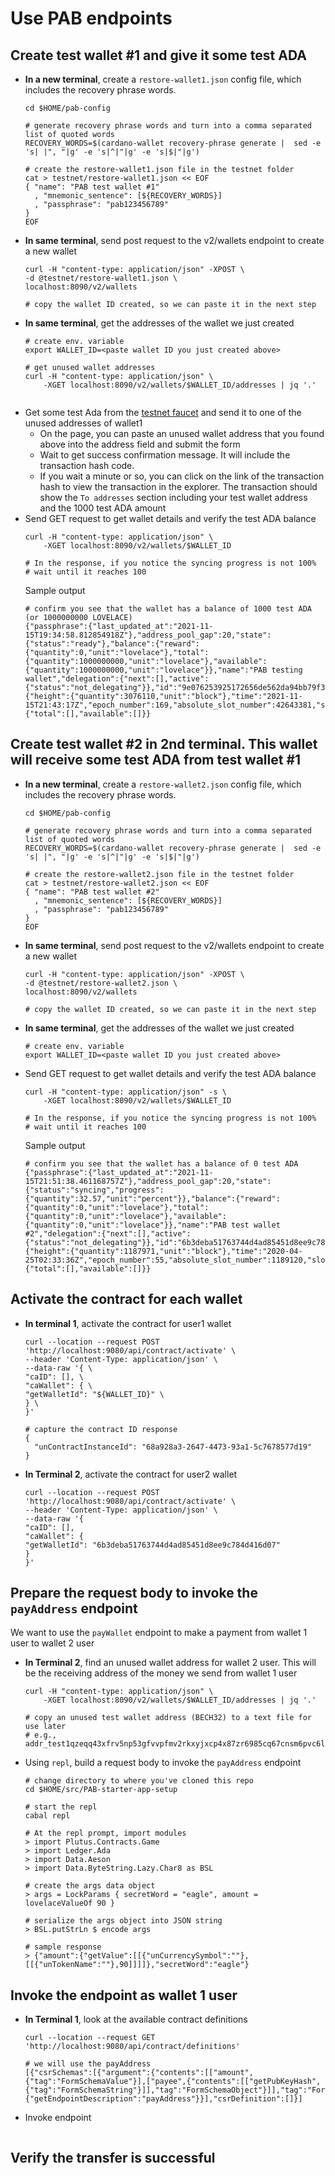 # Use PAB endpoints

## Create test wallet #1 and give it some test ADA
- **In a new terminal**, create a `restore-wallet1.json` config file, which includes the recovery phrase words.
  ```shell
  cd $HOME/pab-config
  
  # generate recovery phrase words and turn into a comma separated list of quoted words
  RECOVERY_WORDS=$(cardano-wallet recovery-phrase generate |  sed -e 's| |", "|g' -e 's|^|"|g' -e 's|$|"|g')
  
  # create the restore-wallet1.json file in the testnet folder
  cat > testnet/restore-wallet1.json << EOF 
  { "name": "PAB test wallet #1"
    , "mnemonic_sentence": [${RECOVERY_WORDS}]
    , "passphrase": "pab123456789"
  }
  EOF
  ```
- **In same terminal**, send post request to the v2/wallets endpoint to create a new wallet
  ```shell
  curl -H "content-type: application/json" -XPOST \
  -d @testnet/restore-wallet1.json \
  localhost:8090/v2/wallets
  
  # copy the wallet ID created, so we can paste it in the next step
  ```
- **In same terminal**, get the addresses of the wallet we just created
  ```shell
  # create env. variable
  export WALLET_ID=<paste wallet ID you just created above>
  
  # get unused wallet addresses
  curl -H "content-type: application/json" \
      -XGET localhost:8090/v2/wallets/$WALLET_ID/addresses | jq '.'
     
  ```
- Get some test Ada from the [testnet faucet](https://testnets.cardano.org/en/testnets/cardano/tools/faucet/) and send it to
  one of the unused addresses of wallet1
    - On the page, you can paste an unused wallet address that you found above into the address field and submit the form
    - Wait to get success confirmation message. It will include the transaction hash code.
    - If you wait a minute or so, you can click on the link of the transaction hash to view the transaction in the explorer.
      The transaction should show the `To addresses` section including your test wallet address and the 1000 test ADA amount
- Send GET request to get wallet details and verify the test ADA balance
  ```shell
  curl -H "content-type: application/json" \
      -XGET localhost:8090/v2/wallets/$WALLET_ID
  
  # In the response, if you notice the syncing progress is not 100%
  # wait until it reaches 100
  ```
  Sample output
  ```log
  # confirm you see that the wallet has a balance of 1000 test ADA (or 1000000000 LOVELACE)
  {"passphrase":{"last_updated_at":"2021-11-15T19:34:58.812854918Z"},"address_pool_gap":20,"state":{"status":"ready"},"balance":{"reward":{"quantity":0,"unit":"lovelace"},"total":{"quantity":1000000000,"unit":"lovelace"},"available":{"quantity":1000000000,"unit":"lovelace"}},"name":"PAB testing wallet","delegation":{"next":[],"active":{"status":"not_delegating"}},"id":"9e076253925172656de562da94bb79f303492299","tip":{"height":{"quantity":3076110,"unit":"block"},"time":"2021-11-15T21:43:17Z","epoch_number":169,"absolute_slot_number":42643381,"slot_number":4981},"assets":{"total":[],"available":[]}}
  ```
## Create test wallet #2 in 2nd terminal.  This wallet will receive some test ADA from test wallet #1
- **In a new terminal**, create a `restore-wallet2.json` config file, which includes the recovery phrase words.
  ```shell
  cd $HOME/pab-config
  
  # generate recovery phrase words and turn into a comma separated list of quoted words
  RECOVERY_WORDS=$(cardano-wallet recovery-phrase generate |  sed -e 's| |", "|g' -e 's|^|"|g' -e 's|$|"|g')
  
  # create the restore-wallet2.json file in the testnet folder
  cat > testnet/restore-wallet2.json << EOF 
  { "name": "PAB test wallet #2"
    , "mnemonic_sentence": [${RECOVERY_WORDS}]
    , "passphrase": "pab123456789"
  }
  EOF
  ```
- **In same terminal**, send post request to the v2/wallets endpoint to create a new wallet
  ```shell
  curl -H "content-type: application/json" -XPOST \
  -d @testnet/restore-wallet2.json \
  localhost:8090/v2/wallets
  
  # copy the wallet ID created, so we can paste it in the next step
  ```
- **In same terminal**, get the addresses of the wallet we just created
  ```shell
  # create env. variable
  export WALLET_ID=<paste wallet ID you just created above>
- Send GET request to get wallet details and verify the test ADA balance
  ```shell
  curl -H "content-type: application/json" -s \
      -XGET localhost:8090/v2/wallets/$WALLET_ID
  
  # In the response, if you notice the syncing progress is not 100%
  # wait until it reaches 100
  ```
  Sample output
  ```log
  # confirm you see that the wallet has a balance of 0 test ADA
  {"passphrase":{"last_updated_at":"2021-11-15T21:51:38.461168757Z"},"address_pool_gap":20,"state":{"status":"syncing","progress":{"quantity":32.57,"unit":"percent"}},"balance":{"reward":{"quantity":0,"unit":"lovelace"},"total":{"quantity":0,"unit":"lovelace"},"available":{"quantity":0,"unit":"lovelace"}},"name":"PAB test wallet #2","delegation":{"next":[],"active":{"status":"not_delegating"}},"id":"6b3deba51763744d4ad85451d8ee9c784d416d07","tip":{"height":{"quantity":1187971,"unit":"block"},"time":"2020-04-25T02:33:36Z","epoch_number":55,"absolute_slot_number":1189120,"slot_number":1120},"assets":{"total":[],"available":[]}}
  ```
## Activate the contract for each wallet
- **In terminal 1**, activate the contract for user1 wallet
  ```shell
  curl --location --request POST 'http://localhost:9080/api/contract/activate' \
  --header 'Content-Type: application/json' \
  --data-raw '{ \
  "caID": [], \
  "caWallet": { \
  "getWalletId": "${WALLET_ID}" \
  } \
  }'
  
  # capture the contract ID response
  {
    "unContractInstanceId": "68a928a3-2647-4473-93a1-5c7678577d19"
  }
  ```
- **In Terminal 2**, activate the contract for user2 wallet
  ```shell
  curl --location --request POST 'http://localhost:9080/api/contract/activate' \
  --header 'Content-Type: application/json' \
  --data-raw '{
  "caID": [],
  "caWallet": {
  "getWalletId": "6b3deba51763744d4ad85451d8ee9c784d416d07"
  }
  }'
  ```

## Prepare the request body to invoke the `payAddress` endpoint
We want to use the `payWallet` endpoint to make a payment from wallet 1 user to wallet 2 user 
- **In Terminal 2**, find an unused wallet address for wallet 2 user. This will be the receiving address of the money
  we send from wallet 1 user
  ```shell
  curl -H "content-type: application/json" \
      -XGET localhost:8090/v2/wallets/$WALLET_ID/addresses | jq '.'
  
  # copy an unused test wallet address (BECH32) to a text file for use later
  # e.g., addr_test1qzeqq43xfrv5np53gfvvpfmv2rkxyjxcp4x87zr6985cq67cnsm6pvc6l4pv0gukjmwpyq7yc226hjatttqg003a7kuqj5aw3v
  ```
- Using `repl`, build a request body to invoke the `payAddress` endpoint
  ```shell
  # change directory to where you've cloned this repo
  cd $HOME/src/PAB-starter-app-setup
  
  # start the repl
  cabal repl
  
  # At the repl prompt, import modules
  > import Plutus.Contracts.Game
  > import Ledger.Ada
  > import Data.Aeson
  > import Data.ByteString.Lazy.Char8 as BSL
  
  # create the args data object 
  > args = LockParams { secretWord = "eagle", amount = lovelaceValueOf 90 } 

  # serialize the args object into JSON string
  > BSL.putStrLn $ encode args
  
  # sample response
  > {"amount":{"getValue":[[{"unCurrencySymbol":""},[[{"unTokenName":""},90]]]]},"secretWord":"eagle"}
  ```

## Invoke the endpoint as wallet 1 user  
- **In Terminal 1**, look at the available contract definitions
  ```shell
  curl --location --request GET 'http://localhost:9080/api/contract/definitions'
  
  # we will use the payAddress
  [{"csrSchemas":[{"argument":{"contents":[["amount",{"tag":"FormSchemaValue"}],["payee",{"contents":[["getPubKeyHash",{"tag":"FormSchemaString"}]],"tag":"FormSchemaObject"}]],"tag":"FormSchemaObject"},"endpointDescription":{"getEndpointDescription":"payAddress"}}],"csrDefinition":[]}]
  ```
- Invoke endpoint
  ```shell
  
  ```

## Verify the transfer is successful